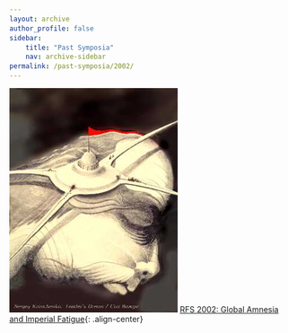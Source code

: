 ```yaml
---
layout: archive
author_profile: false
sidebar: 
    title: "Past Symposia"
    nav: archive-sidebar
permalink: /past-symposia/2002/
---
```


![2002 rfs](/img/rfs-2002.jpg "2002 RFS")
[RFS 2002: Global Amnesia and Imperial Fatigue](https://web.archive.org/web/20211022182612/https://rusfilm.pitt.edu/2002-global-amnesia-and-imperial-fatigue/){: .align-center}